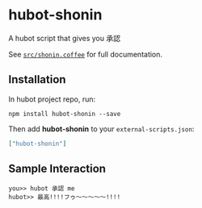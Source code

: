 # hubot-shonin

A hubot script that gives you 承認

See [`src/shonin.coffee`](src/shonin.coffee) for full documentation.

## Installation

In hubot project repo, run:

`npm install hubot-shonin --save`

Then add **hubot-shonin** to your `external-scripts.json`:

```json
["hubot-shonin"]
```

## Sample Interaction

```
you>> hubot 承認 me
hubot>> 最高!!!!フゥ〜〜〜〜〜!!!!
```
